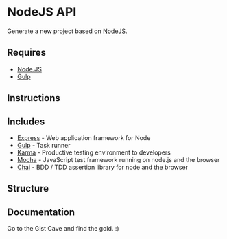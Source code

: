 # NodeJS API

Generate a new project based on [NodeJS](http://nodejs.org/).

## Requires

- [Node.JS](http://nodejs.org/)
- [Gulp](http://gulpjs.com/)


## Instructions


## Includes

- [Express](http://expressjs.com/) - Web application framework for Node
- [Gulp](http://gulpjs.com/) - Task runner
- [Karma](http://karma-runner.github.io/0.12/index.html) - Productive testing environment to developers
- [Mocha](http://visionmedia.github.io/mocha/) - JavaScript test framework running on node.js and the browser
- [Chai](http://chaijs.com/) - BDD / TDD assertion library for node and the browser


## Structure


## Documentation

Go to the Gist Cave and find the gold. :)
